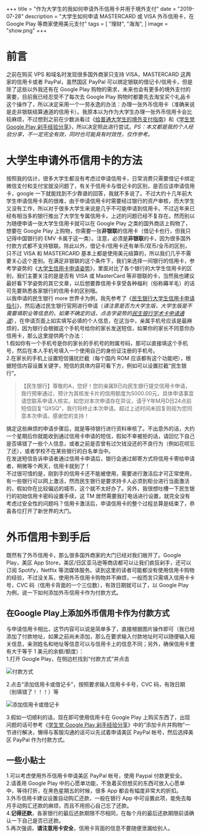 +++
title = "作为大学生的我如何申请外币信用卡并用于境外支付"
date = "2019-07-28"
description = "大学生如何申请 MASTERCARD 或 VISA 外币信用卡，在 Google Play 等商家使用美元支付"
tags = [
    "理财",
    "海淘",
]
image = "show.png"
+++

# 前言
之前在购买 VPS 和域名时发现很多国外商家只支持 VISA，MASTERCARD 这两家的信用卡或者 PayPal，虽然国区 PayPal 可以绑定银联的借记卡/信用卡，但是除了这些以外我还有在 Google Play 购物的需求，未来也会有更多的境外支付的需要，目前我已经忍受不了每次去 Google Play 购物时都要先去淘宝买个礼品卡这个操作了，所以决定采用一个一劳永逸的办法：办理一张外币信用卡（准确来说是走非银联结算通道的信用卡）。我原本以为作为大学生办理一张外币信用卡会比较麻烦，不过想到之前在少数派看过《[给普通大学生的境外支付指南](https://sspai.com/post/38960)》和《[学生党 Google Play 剁手经验分享](https://sspai.com/post/45933)》，所以决定照此进行尝试。*PS：本文都是我的个人经验分享，不一定完全有效，同时也可能具有时效性，仅作参考。*

# 大学生申请外币信用卡的方法
按照我的估计，很多大学生都没有考虑过申请信用卡，日常消费只需要借记卡绑定微信支付和支付宝就没问题了，有关于信用卡与借记卡的区别，是否应该申请信用卡，google 一下就能找到不少靠谱的回答，我就不多说了。不过大约十几年前大学生申请信用卡真的很难，由于申请信用卡时需要经过银行的资产审核，而大学生又没有工作，所以对于很多大学生来说是几乎不可能申请到信用卡。不过近年来已经有相当多的银行推出了大学生专属信用卡，上述的问题已经不复存在。然而别以为随便申请一张大学生信用卡就可以在 Google Play 之类的国外商店上购物了，想要在 Google Play 上购物，你需要一张**非银联**的信用卡（借记卡也行，但我只记得中国银行的 EMV 卡属于这一类）。注意，必须是**非银联**的卡，因为很多国外付款方式都不支持银联。除此以外，借记卡/信用卡还有单币/双币/全币的区别，只不过 VISA 和 MASTERCARD 基本上都是使用美元结算的，所以我们几乎不需要关心这个差别。在满足非银联的这个条件下，我们来选择一间银行的信用卡，参考学姿势的《[大学生信用卡申请姿势](https://www.xuezishi.net/%E5%A4%A7%E5%AD%A6%E7%94%9F%E4%BF%A1%E7%94%A8%E5%8D%A1%E7%94%B3%E8%AF%B7%E5%A7%BF%E5%8A%BF)》，里面对比了各个银行的大学生信用卡的区别，我们主要关注的是是否有 VISA 或 MasterCard 等非银联的卡，当然我也建议最好看下学姿势的其它文章，以后想要靠信用卡享受各种福利（俗称薅羊毛）的话可先要熟悉各家银行的信用卡的区别哦。  
以我申请的民生银行 more 世界卡为例，我先参考了《[民生银行大学生信用卡申请指引](https://www.xuezishi.net/the-guidance-of-cmbc-student-cc-application)》，然后通过民生银行官网进行申请（*请注意是否为大学生版，大学生版是不需要填职业等信息的，如果不确定的话，点击学姿势的[民生银行学术卡申请通道](https://link.xuezishi.net/cmbc-student)*），在申请页面上如实填写必填的个人信息，在这当中，亲属手机号应该是最麻烦的，因为银行会根据这个手机号给你的家长发送短信，如果你的家长不同意你办信用卡，那么这里提供两个办法：  
1.假如你有一个手机号是你的家长的手机号的附属号码，那可以直接填这个手机号，然后在本人手机号填入一个使用自己的身份证注册的手机号。  
2.在家长的手机上设置短信骚扰拦截（每个国内 ROM 应该都有这个功能吧），根据短信内容设置关键字，短信的具体内容可看下方，例如可以设置拦截“民生银行”。  
> 【民生银行】尊敬的A，您好！您的亲属B已向民生银行提交信用卡申请，我行预审通过，预计为其核发卡片的信用额度为5000.00元，具体申请事宜请您联系申请人核实。如您对本次申请存在异议，请于Y年M月D日24点前短信回复“QXSQ”，我行将终止本次申请。超过上述时间未回复则视为您同意本次申请。感谢您的支持！    

搞定这些麻烦的申请步骤后，就是等待银行进行资料审核了。不出意外的话，大约一个星期后你就能收到通过信用卡申请的短信，假如不幸被拒的话，请回忆下自己是否填错了一些个人信息，或者之前是否曾有过欠钱没还的不良行为（例如花呗忘了还），或者学校不在某些银行的白名单当中。  
在发送短信告诉申请者通过信用卡申请后，银行会通过邮寄方式将信用卡寄给申请者，稍微等个两天，信用卡就到了！   
不过很可惜的是，刚到手的信用卡还不能被使用，需要进行激活后才可正常使用，有一些银行可以网上激活，然而民生银行是要求持卡人必须到柜台进行当面激活的，假如你在比较偏远的城市，这个就不太好办了。另外，我很想吐槽一下民生银行的初始信用卡密码设置手续，这 TM 居然需要我打电话进行设置，就完全没有考虑过安全性的问题吗？信用卡激活后，申请信用卡的整个过程总算是结束了，恭喜各位打开了新世界的大门。  

# 外币信用卡到手后
既然有了外币信用卡，那么很多国外商家的大门已经对我们敞开了。Google Play，美区 App Store，美区/日区亚马逊等商店都可以让我们疯狂剁手，还可以订阅 Spotify，Netflix 等流媒体服务。读到这里的读者可能都没有使用信用卡购物的经验，不过没关系，使用外币信用卡购物并不麻烦，一般而言只需填入信用卡卡号，CVC 码（信用卡背面的一个三位数），有效日期就可以了，以 Google Play 为例，说一下如何添加外币信用卡作为付款方式。

## 在Google Play上添加外币信用卡作为付款方式
与申请信用卡相比，这节内容可以说是简单多了，直接根据图片操作即可（我已经添加了付款地址，如果之前尚未添加，那么在要求输入付款地址时可以随便输入相关信息，亲测姓名和地址等信息可以与信用卡上的信息不同；另外，确保信用卡里有大于等于 1 美元的余额/额度）：  
1.打开 Google Play，在侧边栏找到“付款方式”并点击  

![付款方式](payment_method.jpg)  

2.点击“添加信用卡或借记卡”，按照要求输入信用卡卡号，CVC 码，有效日期（别填错了！！！）等  

![添加信用卡或借记卡](add_card.jpg)  

3.假如一切顺利的话，现在即可使用信用卡在 Google Play 上购买东西了，出现问题的话可参考《[学生党 Google Play 剁手经验分享](https://sspai.com/post/45933)》中的“添加卡片并购物”一节进行解决，懒得与客服沟通的话可以先试着申请美区 PayPal 帐号，然后选择美区 PayPal 作为付款方式。  

## 一些小贴士
1.可以考虑使用外币信用卡申请美区 PayPal 帐号，使用 Paypal 付款更安全。    
2.请善用 Google Play 中的心愿单功能，不急着买但想买的东西可放入心愿单中，等待打折，在黑色星期五的时候，很多 App 都会有幅度非常大的折扣。      
3.外币信用卡建议设置自动购汇还款，一般在银行 App 中可设置此项，能免去每月手动购汇还款的麻烦，而且不用担心自己忘了还款。   
4.**记得还款**，各家银行的最后还款期限不尽相同，在每个月的最后还款期限前请确认一下自己是否已还款。  
5.再次强调，**请注意用卡安全**，信用卡背面的信息不要随便泄漏给别人。

